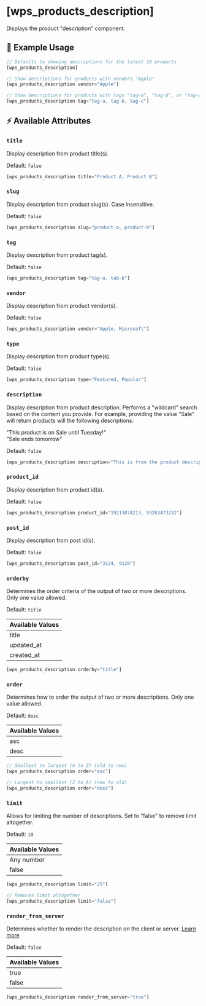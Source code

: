 # [wps_products_description]

Displays the product "description" component.

## 🎯 Example Usage

```js
// Defaults to showing descriptions for the latest 10 products
[wps_products_description]

// Show descriptions for products with vendors "Apple"
[wps_products_description vendor="Apple"]

// Show descriptions for products with tags "tag-a", "tag-b", or "tag-c"
[wps_products_description tag="tag-a, tag-b, tag-c"]

```

## ⚡️ Available Attributes

### `title`

Display description from product title(s).

Default: `false`

```js
[wps_products_description title="Product A, Product B"]
```

### `slug`

Display description from product slug(s). Case insensitive.

Default: `false`

```js
[wps_products_description slug="product-a, product-b"]
```

### `tag`

Display description from product tag(s).

Default: `false`

```js
[wps_products_description tag="tag-a, tab-b"]
```

### `vendor`

Display description from product vendor(s).

Default: `false`

```js
[wps_products_description vendor="Apple, Microsoft"]
```

### `type`

Display description from product type(s).

Default: `false`

```js
[wps_products_description type="Featured, Popular"]
```

### `description`

Display description from product description. Performs a "wildcard" search based on the content you provide. For example, providing the value "Sale" will return products will the following descriptions:

"This product is on Sale until Tuesday!"<br>
"Sale ends tomorrow"

Default: `false`

```js
[wps_products_description description="This is from the product description ..."]
```

### `product_id`

Display description from product id(s).

Default: `false`

```js
[wps_products_description product_id="19213874213, 93283473232"]
```

### `post_id`

Display description from post id(s).

Default: `false`

```js
[wps_products_description post_id="3124, 9128"]
```

### `orderby`

Determines the order criteria of the output of two or more descriptions. Only one value allowed.

Default: `title`

| Available Values |
| :--------------- |
| title            |
| updated_at       |
| created_at       |

```js
[wps_products_description orderby="title"]
```

### `order`

Determines how to order the output of two or more descriptions. Only one value allowed.

Default: `desc`

| Available Values |
| :--------------- |
| asc              |
| desc             |

```js
// Smallest to largest (A to Z) (old to new)
[wps_products_description order="asc"]

// Largest to smallest (Z to A) (new to old)
[wps_products_description order="desc"]
```

### `limit`

Allows for limiting the number of descriptions. Set to "false" to remove limit altogether.

Default: `10`

| Available Values |
| :--------------- |
| Any number       |
| false            |

```js
[wps_products_description limit="25"]

// Removes limit altogether
[wps_products_description limit="false"]
```

### `render_from_server`

Determines whether to render the description on the client or server. [Learn more](/getting-started/displaying)

Default: `false`

| Available Values |
| :--------------- |
| true             |
| false            |

```js
[wps_products_description render_from_server="true"]
```

